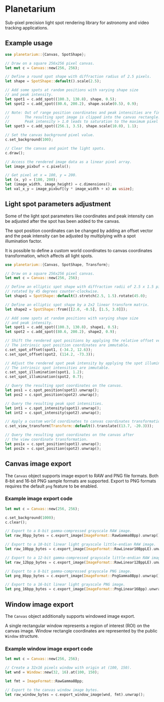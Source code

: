 Planetarium
===========

Sub-pixel precision light spot rendering library for astronomy
and video tracking applications.

Example usage
-------------

```rust
use planetarium::{Canvas, SpotShape};

// Draw on a square 256x256 pixel canvas.
let mut c = Canvas::new(256, 256);

// Define a round spot shape with diffraction radius of 2.5 pixels.
let shape = SpotShape::default().scale(2.5);

// Add some spots at random positions with varying shape size
// and peak intensity.
let spot1 = c.add_spot((100.3, 130.8), shape, 0.5);
let spot2 = c.add_spot((80.6, 200.2), shape.scale(0.5), 0.9);

// Note: Out of range position coordinates and peak intensities are fine.
//       The resulting spot image is clipped into the canvas rectangle.
//       Peak intensity > 1.0 leads to saturation to the maximum pixel value.
let spot3 = c.add_spot((256.1, 3.5), shape.scale(10.0), 1.1);

// Set the canvas background pixel value.
c.set_background(100);

// Clear the canvas and paint the light spots.
c.draw();

// Access the rendered image data as a linear pixel array.
let image_pixbuf = c.pixels();

// Get pixel at x = 100, y = 200.
let (x, y) = (100, 200);
let (image_width, image_height) = c.dimensions();
let val_x_y = image_pixbuf[(y * image_width + x) as usize];
```

Light spot parameters adjustment
--------------------------------

Some of the light spot parameters like coordinates and peak intensity
can be adjusted after the spot has been added to the canvas.

The spot position coordinates can be changed by adding an offset vector
and the peak intensity can be adjusted by multiplying with a spot
illumination factor.

It is possible to define a custom world coordinates to canvas coordinates
transformation, which affects all light spots.

```rust
use planetarium::{Canvas, SpotShape, Transform};

// Draw on a square 256x256 pixel canvas.
let mut c = Canvas::new(256, 256);

// Define an elliptic spot shape with diffraction radii of 2.5 x 1.5 pixels
// rotated by 45 degrees counter-clockwise.
let shape1 = SpotShape::default().stretch(2.5, 1.5).rotate(45.0);

// Define an elliptic spot shape by a 2x2 linear transform matrix.
let shape2 = SpotShape::from([[2.0, -0.5], [1.5, 3.0]]);

// Add some spots at random positions with varying shape size
// and peak intensity.
let spot1 = c.add_spot((100.3, 130.8), shape1, 0.5);
let spot2 = c.add_spot((80.6, 200.2), shape2, 0.9);

// Shift the rendered spot positions by applying the relative offset vectors.
// The intrinsic spot position coordinates are immutable.
c.set_spot_offset(spot1, (-34.2, 12.6));
c.set_spot_offset(spot2, (114.2, -73.3));

// Adjust the rendered spot peak intensity by applying the spot illumination factors.
// The intrinsic spot intensities are immutable.
c.set_spot_illumination(spot1, 1.2);
c.set_spot_illumination(spot2, 0.7);

// Query the resulting spot coordinates on the canvas.
let pos1 = c.spot_position(spot1).unwrap();
let pos2 = c.spot_position(spot2).unwrap();

// Query the resulting peak spot intensities.
let int1 = c.spot_intensity(spot1).unwrap();
let int2 = c.spot_intensity(spot2).unwrap();

// Apply a custom world coordinates to canvas coordinates transformation.
c.set_view_transform(Transform::default().translate((13.7, -20.3)));

// Query the resulting spot coordinates on the canvas after
// the view coordinate transformation.
let pos1x = c.spot_position(spot1).unwrap();
let pos2x = c.spot_position(spot2).unwrap();
```

Canvas image export
-------------------

The `Canvas` object supports image export to RAW and PNG file formats.
Both 8-bit and 16-bit PNG sample formats are supported.
Export to PNG formats requires the default `png` feature to be enabled.

### Example image export code

```rust
let mut c = Canvas::new(256, 256);

c.set_background(1000);
c.clear();

// Export to a 8-bit gamma-compressed grayscale RAW image.
let raw_8bpp_bytes = c.export_image(ImageFormat::RawGamma8Bpp).unwrap();

// Export to a 10-bit linear light grayscale little-endian RAW image.
let raw_10bpp_bytes = c.export_image(ImageFormat::RawLinear10BppLE).unwrap();

// Export to a 12-bit gamma-compressed grayscale little-endian RAW image.
let raw_12bpp_bytes = c.export_image(ImageFormat::RawLinear12BppLE).unwrap();

// Export to a 8-bit gamma-compressed grayscale PNG image.
let png_8bpp_bytes = c.export_image(ImageFormat::PngGamma8Bpp).unwrap();

// Export to a 16-bit linear light grayscale PNG image.
let png_16bpp_bytes = c.export_image(ImageFormat::PngLinear16Bpp).unwrap();
```

Window image export
-------------------

The `Canvas` object additionally supports windowed image export.

A single rectangular window represents a region of interest (ROI)
on the canvas image. Window rectangle coordinates are represented
by the public `Window` structure.

### Example window image export code

```rust
let mut c = Canvas::new(256, 256);

// Create a 32x16 pixels window with origin at (100, 150).
let wnd = Window::new(32, 16).at(100, 150);

let fmt = ImageFormat::RawGamma8Bpp;

// Export to the canvas window image bytes.
let raw_window_bytes = c.export_window_image(wnd, fmt).unwrap();
```
